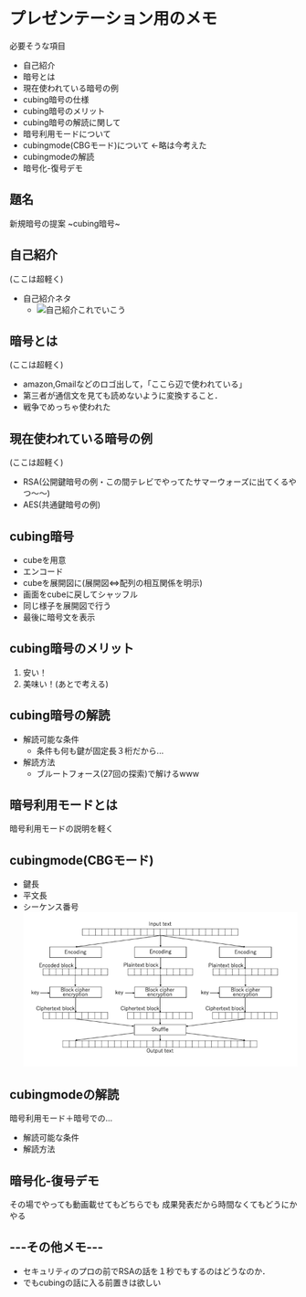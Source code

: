 # プレゼンテーション用のメモ

必要そうな項目

* 自己紹介
* 暗号とは
* 現在使われている暗号の例
* cubing暗号の仕様
* cubing暗号のメリット
* cubing暗号の解読に関して
* 暗号利用モードについて
* cubingmode(CBGモード)について ←略は今考えた
* cubingmodeの解読
* 暗号化-復号デモ

## 題名

新規暗号の提案 ~cubing暗号~

## 自己紹介

(ここは超軽く)

* 自己紹介ネタ
  * ![自己紹介これでいこう](https://lh5.googleusercontent.com/-0ZTIMzIC2RU/UfSxWCgsQdI/AAAAAAAAYpE/1TvszqcfbgI/s640/DSC_2276.jpg)

## 暗号とは

(ここは超軽く)

* amazon,Gmailなどのロゴ出して，「ここら辺で使われている」
* 第三者が通信文を見ても読めないように変換すること．
* 戦争でめっちゃ使われた

## 現在使われている暗号の例

(ここは超軽く)

* RSA(公開鍵暗号の例・この間テレビでやってたサマーウォーズに出てくるやつ〜〜)
* AES(共通鍵暗号の例)

## cubing暗号

* cubeを用意
* エンコード
* cubeを展開図に(展開図⇔配列の相互関係を明示)
* 画面をcubeに戻してシャッフル
* 同じ様子を展開図で行う
* 最後に暗号文を表示

## cubing暗号のメリット

1. 安い！
2. 美味い！(あとで考える)

## cubing暗号の解読

* 解読可能な条件
  * 条件も何も鍵が固定長３桁だから...
* 解読方法
  * ブルートフォース(27回の探索)で解けるwww

## 暗号利用モードとは

暗号利用モードの説明を軽く

## cubingmode(CBGモード)

* 鍵長
* 平文長
* シーケンス番号
![この画像は入れる！](./Image.png)

## cubingmodeの解読

暗号利用モード＋暗号での...

* 解読可能な条件
* 解読方法

## 暗号化-復号デモ

その場でやっても動画載せてもどちらでも
成果発表だから時間なくてもどうにかやる

## ---その他メモ---

* セキュリティのプロの前でRSAの話を１秒でもするのはどうなのか．
* でもcubingの話に入る前置きは欲しい
